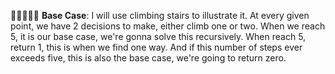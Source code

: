 🌟🌟🌟🌟🌟 **Base Case**: I will use climbing stairs to illustrate it. At every given point, we have 2 decisions to make, either climb one or two. When we reach 5, it is our base case, we're gonna solve this recursively. When reach 5, return 1, this is when we find one way. And if this number of steps ever exceeds five, this is also the base case, we're going to return zero.
